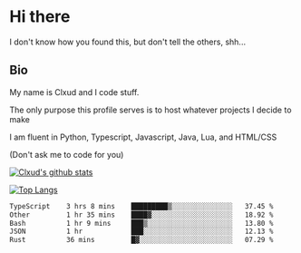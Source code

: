 

# Hi there
I don't know how you found this, but don't tell the others, shh...

## Bio
My name is Clxud and I code stuff.

The only purpose this profile serves is to host whatever projects I decide to make

I am fluent in Python, Typescript, Javascript, Java, Lua, and HTML/CSS



(Don't ask me to code for you)

[![Clxud's github stats](https://github-readme-stats.vercel.app/api?username=cloudwithax&count_private=true&theme=dark&show_icons=true)](https://github.com/anuraghazra/github-readme-stats) 

[![Top Langs](https://github-readme-stats.vercel.app/api/top-langs/?username=cloudwithax&theme=dark)](https://github.com/anuraghazra/github-readme-stats)

<!--START_SECTION:waka-->

```txt
TypeScript    3 hrs 8 mins    █████████▒░░░░░░░░░░░░░░░   37.45 %
Other         1 hr 35 mins    ████▓░░░░░░░░░░░░░░░░░░░░   18.92 %
Bash          1 hr 9 mins     ███▒░░░░░░░░░░░░░░░░░░░░░   13.80 %
JSON          1 hr            ███░░░░░░░░░░░░░░░░░░░░░░   12.13 %
Rust          36 mins         █▓░░░░░░░░░░░░░░░░░░░░░░░   07.29 %
```

<!--END_SECTION:waka-->







